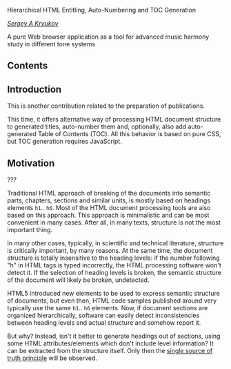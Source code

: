 Hierarchical HTML Entitling, Auto-Numbering and TOC Generation[](title)

[*Sergey A Kryukov*](https://www.SAKryukov.org)

A pure Web browser application as a tool for advanced music harmony study in different tone systems 

<!-- copy to CodeProject from here ------------------------------------------->

## Contents[](notoc)

## Introduction

This is another contribution related to the preparation of publications.

This time, it offers alternative way of processing HTML document structure to generated titles, auto-number them and, optionally, also add auto-generated Table of Contents (TOC). All this behavior is based on pure CSS, but TOC generation requires JavaScript.

## Motivation

???

Traditional HTML approach of breaking of the documents into semantic parts, chapters, sections and similar units, is mostly based on headings elements `h1`.. `h6`. Most of the HTML document processing tools are also based on this approach. This approach is minimalistic and can be most convenient in many cases. After all, in many texts, structure is not the most important thing.

In many other cases, typically, in scientific and technical literature, structure is critically important, by many reasons. At the same time, the document structure is totally insensitive to the heading levels: if the number following "h" in HTML tags is typed incorrectly, the HTML processing software won't detect it. If the selection of heading levels is broken, the semantic structure of the document will likely be broken, undetected. 

HTML5 introduced new elements to be used to express semantic structure of documents, but even then, HTML code samples published around very typically use the same `h1`.. `h6` elements. Now, if document sections are organized hierarchically, software can easily detect inconsistencies between heading levels and actual structure and somehow report it.

But why? Instead, isn't it better to generate headings out of sections, using some HTML attributes/elements which don't include level information? It can be extracted from the structure itself. Only then the [single source of truth principle](https://en.wikipedia.org/wiki/Single_source_of_truth) will be observed.


[](toc)

<!-- copy to CodeProject to here --------------------------------------------->
